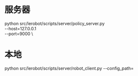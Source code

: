 # 服务器
python src/lerobot/scripts/server/policy_server.py \
    --host=127.0.0.1 \
    --port=9000 \

# 本地
python src/lerobot/scripts/server/robot_client.py --config_path=